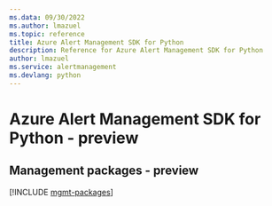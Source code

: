 ```yaml
---
ms.data: 09/30/2022
ms.author: lmazuel
ms.topic: reference
title: Azure Alert Management SDK for Python
description: Reference for Azure Alert Management SDK for Python
author: lmazuel
ms.service: alertmanagement
ms.devlang: python
---
```

# Azure Alert Management SDK for Python - preview

## Management packages - preview
[!INCLUDE [mgmt-packages](alert-management-mgmt-index.md)]